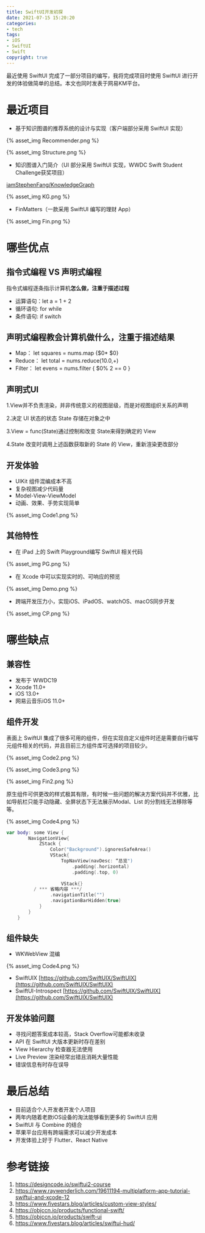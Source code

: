 ```yaml
---
title: SwiftUI开发初探
date: 2021-07-15 15:20:20
categories: 
- tech
tags: 
- iOS
- SwiftUI
- Swift
copyright: true
---
```


最近使用 SwiftUI 完成了一部分项目的编写，我将完成项目时使用 SwiftUI 进行开发的体验做简单的总结。本文也同时发表于网易KM平台。

<!--more-->

# 最近项目

- 基于知识图谱的推荐系统的设计与实现（客户端部分采用 SwiftUI 实现）

{% asset_img Recommender.png %}

{% asset_img Structure.png %}

- 知识图谱入门简介（UI 部分采用 SwiftUI 实现，WWDC Swift Student Challenge获奖项目）

[iamStephenFang/KnowledgeGraph](https://github.com/iamStephenFang/KnowledgeGraph)

{% asset_img KG.png %}

- FinMatters（一款采用 SwiftUI 编写的理财 App）

{% asset_img Fin.png %}

# 哪些优点

## 指令式编程 VS 声明式编程

指令式编程逐条指示计算机**怎么做，**注重于**描述过程**

- 运算语句：let a = 1 + 2
- 循环语句: for while
- 条件语句: if switch

## 声明式编程教会计算机**做什么，**注重于**描述结果**

- Map： let squares = nums.map {$0* $0}
- Reduce： let total = nums.reduce(10.0,+)
- Filter： let evens = nums.filter { $0% 2 == 0 }

## 声明式UI

1.View并不负责渲染，并非传统意义的视图层级，而是对视图组织关系的声明

2.决定 UI 状态的状态 State 存储在对象之中

3.View = func(State)通过控制和改变 State来得到确定的 View

4.State 改变时调用上述函数获取新的 State 的 View，重新渲染更改部分

## 开发体验

- UIKit 组件混编成本不高
- 复杂视图减少代码量
- Model-View-ViewModel
- 动画、效果、手势实现简单

{% asset_img Code1.png %}

## 其他特性

- 在 iPad 上的 Swift Playground编写 SwiftUI 相关代码

{% asset_img PG.png %}

- 在 Xcode 中可以实现实时的、可响应的预览

{% asset_img Demo.png %}

- 跨端开发压力小，实现iOS、iPadOS、watchOS、macOS同步开发

{% asset_img CP.png %}

# 哪些缺点

## 兼容性

- 发布于 WWDC19
- Xcode 11.0+
- iOS 13.0+
- 网易云音乐iOS 11.0+

## 组件开发

表面上 SwiftUI 集成了很多可用的组件，但在实现自定义组件时还是需要自行编写元组件相关的代码，并且目前三方组件库可选择的项目较少。

{% asset_img Code2.png %}

{% asset_img Code3.png %}

{% asset_img Fin2.png %}

原生组件可供更改的样式极其有限，有时候一些问题的解决方案代码并不优雅，比如导航栏只能手动隐藏、全屏状态下无法展示Modal、List 的分割线无法移除等等。

{% asset_img Code4.png %}

```swift
var body: some View {
        NavigationView{
            ZStack {
                Color("Background").ignoresSafeArea()
                VStack{
                    TopNavView(navDesc: “总览")
                        .padding(.horizontal)
                        .padding(.top, 0)
                    
                    VStack{}
	      / *** 省略内容 ***/
                .navigationTitle("")
                .navigationBarHidden(true)
            }
        }
    }
```

## 组件缺失

- WKWebView 混编

{% asset_img Code4.png %}

- SwiftUIX [https://github.com/SwiftUIX/SwiftUIX](https://github.com/SwiftUIX/SwiftUIX)
- SwiftUI-Introspect [https://github.com/SwiftUIX/SwiftUIX](https://github.com/SwiftUIX/SwiftUIX)

## 开发体验问题

- 寻找问题答案成本较高，Stack Overflow可能都未收录
- API 在 SwiftUI 大版本更新时存在差别
- View Hierarchy 检查器无法使用
- Live Preview 渲染经常出错且消耗大量性能
- 错误信息有时存在误导

# 最后总结

- 目前适合个人开发者开发个人项目
- 两年内随着老款iOS设备的淘汰能够看到更多的 SwiftUI 应用
- SwiftUI 与 Combine 的结合
- 苹果平台应用有跨端需求可以减少开发成本
- 开发体验上好于 Flutter、React Native

# 参考链接

1. https://designcode.io/swiftui2-course
2. https://www.raywenderlich.com/19611194-multiplatform-app-tutorial-swiftui-and-xcode-12
3. https://www.fivestars.blog/articles/custom-view-styles/
4. https://objccn.io/products/functional-swift/
5. https://objccn.io/products/swift-ui
6. https://www.fivestars.blog/articles/swiftui-hud/